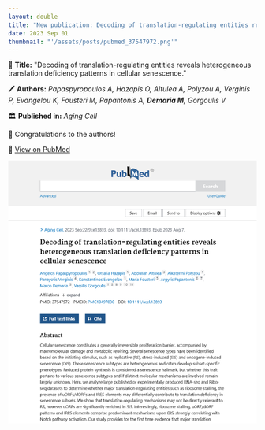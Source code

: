 ```yaml
---
layout: double
title: "New publication: Decoding of translation-regulating entities reveals heterogeneous translation deficiency patterns in cellular senescence"
date: 2023 Sep 01
thumbnail: "'/assets/posts/pubmed_37547972.png'"
---
```

📖 <strong>Title:</strong> "Decoding of translation-regulating entities reveals heterogeneous translation deficiency patterns in cellular senescence."  

🖊️ <strong>Authors:</strong> <em>Papaspyropoulos A, Hazapis O, Altulea A, Polyzou A, Verginis P, Evangelou K, Fousteri M, Papantonis A, <strong>Demaria M</strong>, Gorgoulis V</em>  

🏛️ <strong>Published in:</strong> <em>Aging Cell</em>  

🎉 Congratulations to the authors!  

🔗 <a href="https://pubmed.ncbi.nlm.nih.gov/37547972/">View on PubMed</a>  

![Publication Image](/assets/posts/pubmed_37547972.png)
